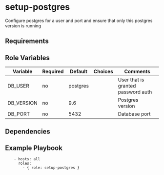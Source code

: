 setup-postgres
==================

Configure postgres for a user and port and ensure that only this postgres
version is running

Requirements
------------

## Role Variables

| Variable     | Required   | Default    | Choices   | Comments                           |
|--------------|------------|------------|-----------|------------------------------------|
| DB_USER      | no         | postgres   |           | User that is granted password auth |
| DB_VERSION   | no         | 9.6        |           | Postgres version                   |
| DB_PORT      | no         | 5432       |           | Database port                      |

Dependencies
------------

Example Playbook
----------------

```
    - hosts: all
      roles:
        - { role: setup-postgres }
```
